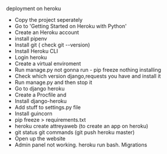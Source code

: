 deployment on heroku
- Copy the project seperately
- Go to 'Getting Started on Heroku with Python'
- Create an Heroku account
- install pipenv
- Install git ( check git --version)
- Install Heroku CLI
- Login heroku
- Create a virtual enviroment
- Run manage.py not gonna run - pip freeze nothing installing
- Check which version django,requests you have and install it
- Run manage.py and then stop it
- Go to django heroku
- Create a Procfile and
- Install django-heroku
- Add stuff to settings.py file
- Install guincorn
- pip freeze > requirements.txt
- heroku create attreyaweb (to create an app on heroku)
- git status git commands (git push heroku master)
- Open up the website
- Admin panel not working. heroku run bash. Migrations
